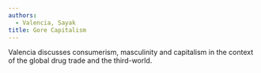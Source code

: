 ```yaml
---
authors:
  - Valencia, Sayak
title: Gore Capitalism
---
```


Valencia discusses consumerism, masculinity and capitalism in the
context of the global drug trade and the third-world.
